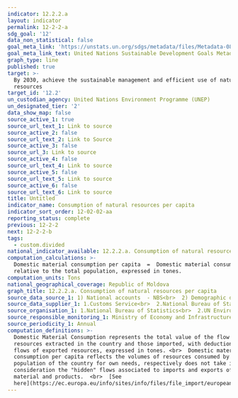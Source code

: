 ```yaml
---
indicator: 12.2.2.a
layout: indicator
permalink: 12-2-2-a
sdg_goal: '12'
data_non_statistical: false
goal_meta_link: 'https://unstats.un.org/sdgs/metadata/files/Metadata-08-04-02.pdf'
goal_meta_link_text: United Nations Sustainable Development Goals Metadata (PDF 783 KB)
graph_type: line
published: true
target: >-
  By 2030, achieve the sustainable management and efficient use of natural
  resources
target_id: '12.2'
un_custodian_agency: United Nations Environment Programme (UNEP)
un_designated_tier: '2'
data_show_map: false
source_active_1: true
source_url_text_1: Link to source
source_active_2: false
source_url_text_2: Link to Source
source_active_3: false
source_url_3: Link to source
source_active_4: false
source_url_text_4: Link to source
source_active_5: false
source_url_text_5: Link to source
source_active_6: false
source_url_text_6: Link to source
title: Untitled
indicator_name: Consumption of natural resources per capita
indicator_sort_order: 12-02-02-aa
reporting_status: complete
previous: 12-2-2
next: 12-2-2-b
tags:
  - custom.divided
national_indicator_available: 12.2.2.a. Consumption of natural resources per capita
computation_calculations: >-
  Domestic material consumption per capita  =  Domestic material consumption
  relative to the total population, expressed in tones.
computation_units: Tons
national_geographical_coverage: Republic of Moldova
graph_title: 12.2.2.a. Consumption of natural resources per capita
source_data_source_1: 1) National accounts  - NBS<br>  2) Demographic data on population  - NBS
source_data_supplier_1: 1.Customs Service<br>  2.National Bureau of Statistics
source_organisation_1: 1.National Bureau of Statistics<br>  2.UN Environment Programme (UNEP)
source_responsible_monitoring_1: Ministry of Economy and Infrastructure
source_periodicity_1: Annual
computation_definitions: >-
  Domestic Material Consumption represents the total value of the flow of
  resources extracted in the country and those imported, with deduction of the
  flows of exported resources, expressed in tones. <br>  Domestic material
  consumption per capita reflects the volumes of resources consumed by the
  population of the country for own needs, respectively does not take into
  consideration the "hidden" flows associated to imports and exports of raw
  material and products.  <br>  [See
  here](https://ec.europa.eu/info/sites/info/files/file_import/european-semester_thematic-factsheet_resource-efficiency_ro.pdf)
---
```

